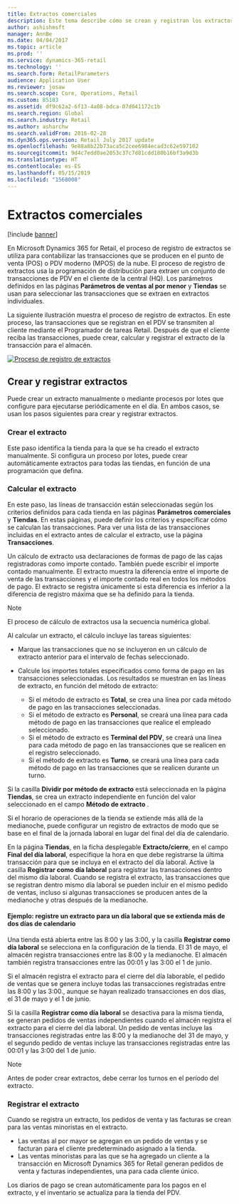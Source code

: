 ```yaml
---
title: Extractos comerciales
description: Este tema describe cómo se crean y registran los extractos.
author: ashishmsft
manager: AnnBe
ms.date: 04/04/2017
ms.topic: article
ms.prod: ''
ms.service: dynamics-365-retail
ms.technology: ''
ms.search.form: RetailParameters
audience: Application User
ms.reviewer: josaw
ms.search.scope: Core, Operations, Retail
ms.custom: 85183
ms.assetid: df9c62a2-6f13-4a08-bdca-07d041172c1b
ms.search.region: Global
ms.search.industry: Retail
ms.author: asharchw
ms.search.validFrom: 2016-02-28
ms.dyn365.ops.version: Retail July 2017 update
ms.openlocfilehash: 9e88a8b22b73aca5c2cee6984ecad3c62e597102
ms.sourcegitcommit: 9d4c7edd0ae2053c37c7d81cdd180b16bf3a9d3b
ms.translationtype: HT
ms.contentlocale: es-ES
ms.lasthandoff: 05/15/2019
ms.locfileid: "1568008"
---
```

# <a name="retail-statements"></a>Extractos comerciales

[!include [banner](includes/banner.md)]

En Microsoft Dynamics 365 for Retail, el proceso de registro de extractos se utiliza para contabilizar las transacciones que se producen en el punto de venta (POS) o PDV moderno (MPOS) de la nube. El proceso de registro de extractos usa la programación de distribución para extraer un conjunto de transacciones de PDV en el cliente de la central (HQ). Los parámetros definidos en las páginas **Parámetros de ventas al por menor** y **Tiendas** se usan para seleccionar las transacciones que se extraen en extractos individuales.

La siguiente ilustración muestra el proceso de registro de extractos. En este proceso, las transacciones que se registran en el PDV se transmiten al cliente mediante el Programador de tareas Retail. Después de que el cliente reciba las transacciones, puede crear, calcular y registrar el extracto de la transacción para el almacén.

[![Proceso de registro de extractos](./media/retail-statements.png)](./media/retail-statements.png)

## <a name="creating-and-posting-statements"></a>Crear y registrar extractos

Puede crear un extracto manualmente o mediante procesos por lotes que configure para ejecutarse periódicamente en el día. En ambos casos, se usan los pasos siguientes para crear y registrar extractos.

### <a name="create-the-statement"></a>Crear el extracto

Este paso identifica la tienda para la que se ha creado el extracto manualmente. Si configura un proceso por lotes, puede crear automáticamente extractos para todas las tiendas, en función de una programación que defina.

### <a name="calculate-the-statement"></a>Calcular el extracto

En este paso, las líneas de transacción están seleccionadas según los criterios definidos para cada tienda en las páginas **Parámetros comerciales** y **Tiendas**. En estas páginas, puede definir los criterios y especificar cómo se calculan las transacciones. Para ver una lista de las transacciones incluidas en el extracto antes de calcular el extracto, use la página **Transacciones**.

Un cálculo de extracto usa declaraciones de formas de pago de las cajas registradoras como importe contado. También puede escribir el importe contado manualmente. El extracto muestra la diferencia entre el importe de venta de las transacciones y el importe contado real en todos los métodos de pago. El extracto se registra únicamente si esta diferencia es inferior a la diferencia de registro máxima que se ha definido para la tienda.

> [!NOTE]
> El proceso de cálculo de extractos usa la secuencia numérica global.

Al calcular un extracto, el cálculo incluye las tareas siguientes:

- Marque las transacciones que no se incluyeron en un cálculo de extracto anterior para el intervalo de fechas seleccionado.
- Calcule los importes totales especificados como forma de pago en las transacciones seleccionadas. Los resultados se muestran en las líneas de extracto, en función del método de extracto:

    - Si el método de extracto es **Total**, se crea una línea por cada método de pago en las transacciones seleccionadas.
    - Si el método de extracto es **Personal**, se creará una línea para cada método de pago en las transacciones que realice el empleado seleccionado.
    - Si el método de extracto es **Terminal del PDV**, se creará una línea para cada método de pago en las transacciones que se realicen en el registro seleccionado.
    - Si el método de extracto es **Turno**, se creará una línea para cada método de pago en las transacciones que se realicen durante un turno.

Si la casilla **Dividir por método de extracto** está seleccionada en la página **Tiendas**, se crea un extracto independiente en función del valor seleccionado en el campo **Método de extracto** .

Si el horario de operaciones de la tienda se extiende más allá de la medianoche, puede configurar un registro de extractos de modo que se base en el final de la jornada laboral en lugar del final del día de calendario.

En la página **Tiendas**, en la ficha desplegable **Extracto/cierre**, en el campo **Final del día laboral**, especifique la hora en que debe registrarse la última transacción para que se incluya en el extracto del día laboral. Active la casilla **Registrar como día laboral** para registrar las transacciones dentro del mismo día laboral. Cuando se registra el extracto, las transacciones que se registran dentro mismo día laboral se pueden incluir en el mismo pedido de ventas, incluso si algunas transacciones se producen antes de la medianoche y otras después de la medianoche.

#### <a name="example-post-a-statement-for-a-business-day-that-extends-over-two-calendar-days"></a>Ejemplo: registre un extracto para un día laboral que se extienda más de dos días de calendario

Una tienda está abierta entre las 8:00 y las 3:00, y la casilla **Registrar como día laboral** se selecciona en la configuración de la tienda. El 31 de mayo, el almacén registra transacciones entre las 8:00 y la medianoche. El almacén también registra transacciones entre las 00:01 y las 3:00 el 1 de junio.

Si el almacén registra el extracto para el cierre del día laborable, el pedido de ventas que se genera incluye todas las transacciones registradas entre las 8:00 y las 3:00., aunque se hayan realizado transacciones en dos días, el 31 de mayo y el 1 de junio.

Si la casilla **Registrar como día laboral** se desactiva para la misma tienda, se generan pedidos de ventas independientes cuando el almacén registra el extracto para el cierre del día laboral. Un pedido de ventas incluye las transacciones registradas entre las 8:00 y la medianoche del 31 de mayo, y el segundo pedido de ventas incluye las transacciones registradas entre las 00:01 y las 3:00 del 1 de junio.

> [!NOTE]
> Antes de poder crear extractos, debe cerrar los turnos en el período del extracto.

### <a name="post-the-statement"></a>Registrar el extracto

Cuando se registra un extracto, los pedidos de venta y las facturas se crean para las ventas minoristas en el extracto.

- Las ventas al por mayor se agregan en un pedido de ventas y se facturan para el cliente predeterminado asignado a la tienda.
- Las ventas minoristas para las que se ha agregado un cliente a la transacción en Microsoft Dynamics 365 for Retail generan pedidos de venta y facturas independientes, una para cada cliente único.

Los diarios de pago se crean automáticamente para los pagos en el extracto, y el inventario se actualiza para la tienda del PDV.
